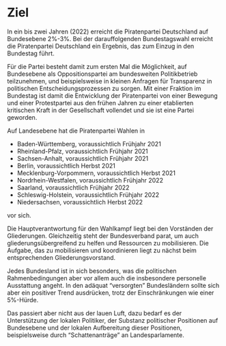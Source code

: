 # Ziel

In ein bis zwei Jahren \(2022\) erreicht die Piratenpartei Deutschland auf Bundesebene 2%-3%. Bei der darauffolgenden Bundestagswahl erreicht die Piratenpartei Deutschland ein Ergebnis, das zum Einzug in den Bundestag führt.

Für die Partei besteht damit zum ersten Mal die Möglichkeit, auf Bundesebene als Oppositionspartei am bundesweiten Politikbetrieb teilzunehmen, und beispielsweise in kleinen Anfragen für Transparenz in politischen Entscheidungsprozessen zu sorgen. Mit einer Fraktion im Bundestag ist damit die Entwicklung der Piratenpartei von einer Bewegung und einer Protestpartei aus den frühen Jahren zu einer etablierten kritischen Kraft in der Gesellschaft vollendet und sie ist eine Partei geworden.

Auf Landesebene hat die Piratenpartei Wahlen in

* Baden-Württemberg, voraussichtlich Frühjahr 2021
* Rheinland-Pfalz, voraussichtlich Frühjahr 2021
* Sachsen-Anhalt, voraussichtlich Frühjahr 2021
* Berlin, voraussichtlich Herbst 2021
* Mecklenburg-Vorpommern, voraussichtlich Herbst 2021
* Nordrhein-Westfalen, voraussichtlich Frühjahr 2022
* Saarland, voraussichtlich Frühjahr 2022
* Schleswig-Holstein, voraussichtlich Frühjahr 2022
* Niedersachsen, voraussichtlich Herbst 2022

vor sich.

Die Hauptverantwortung für den Wahlkampf liegt bei den Vorständen der Gliederungen. Gleichzeitig steht der Bundesverband parat, um auch gliederungsübergreifend zu helfen und Ressourcen zu mobilisieren. Die Aufgabe, das zu mobilisieren und koordinieren liegt zu nächst beim entsprechenden Gliederungsvorstand.

Jedes Bundesland ist in sich besonders, was die politischen Rahmenbedingungen aber vor allem auch die insbesondere personelle Ausstattung angeht. In den adäquat “versorgten” Bundesländern sollte sich aber ein positiver Trend ausdrücken, trotz der Einschränkungen wie einer 5%-Hürde.

Das passiert aber nicht aus der lauen Luft, dazu bedarf es der Unterstützung der lokalen Politiker, der Substanz politischer Positionen auf Bundesebene und der lokalen Aufbereitung dieser Positionen, beispielsweise durch “Schattenanträge” an Landesparlamente.

